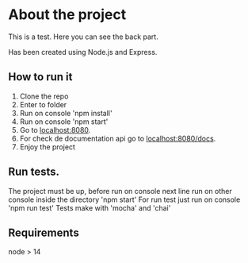 # About the project

This is a test. Here you can see the back part. 

Has been created using Node.js and Express.

## How to run it

1. Clone the repo
2. Enter to folder
3. Run on console 'npm install'
4. Run on console 'npm start'
5. Go to [localhost:8080](http://localhost:8080/).
6. For check de documentation api go to [localhost:8080/docs](http://localhost:8080/docs).
7. Enjoy the project

## Run tests.
The project must be up, before run on console next line run on other console inside the directory 'npm start'
For run test just run on console 'npm run test'
Tests make with 'mocha' and 'chai'

## Requirements

node > 14